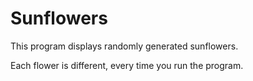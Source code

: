 # Sunflowers
This program displays randomly generated sunflowers.

Each flower is different, every time you run the program.
